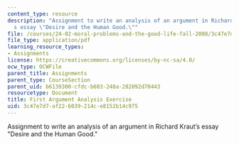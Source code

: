 ```yaml
---
content_type: resource
description: "Assignment to write an analysis of an argument in Richard Kraut\u2019\
  s essay \"Desire and the Human Good.\""
file: /courses/24-02-moral-problems-and-the-good-life-fall-2008/3c47e7d7af226039214ce8152b14c975_assn_1.pdf
file_type: application/pdf
learning_resource_types:
- Assignments
license: https://creativecommons.org/licenses/by-nc-sa/4.0/
ocw_type: OCWFile
parent_title: Assignments
parent_type: CourseSection
parent_uid: b6139300-cfdc-b603-248a-282092d70443
resourcetype: Document
title: First Argument Analysis Exercise
uid: 3c47e7d7-af22-6039-214c-e8152b14c975
---
```

Assignment to write an analysis of an argument in Richard Kraut’s essay "Desire and the Human Good."